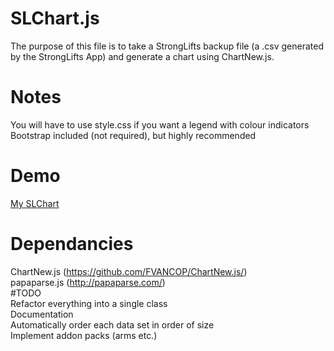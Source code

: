 # SLChart.js<br>
The purpose of this file is to take a StrongLifts backup file (a .csv generated by the StrongLifts App) and generate a chart using ChartNew.js.<br>
# Notes<br>
You will have to use style.css if you want a legend with colour indicators<br>
Bootstrap included (not required), but highly recommended<br>
# Demo
[My SLChart](http://zachtoogood.com/files/SLChart/index.html)<br>
# Dependancies<br>
ChartNew.js (https://github.com/FVANCOP/ChartNew.js/)<br>
papaparse.js (http://papaparse.com/)<br>
#TODO<br>
Refactor everything into a single class<br>
Documentation<br>
Automatically order each data set in order of size<br>
Implement addon packs (arms etc.)<br>
